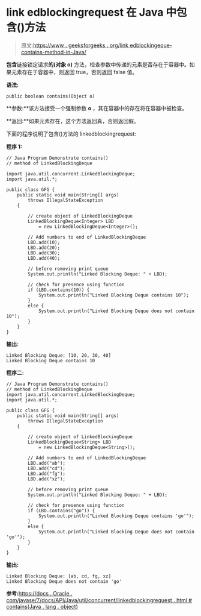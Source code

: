 # link edblockingrequest 在 Java 中包含()方法

> 原文:[https://www . geeksforgeeks . org/link edblockingeque-contains-method-in-Java/](https://www.geeksforgeeks.org/linkedblockingdeque-contains-method-in-java/)

**包含**链接锁定请求**的(对象 o)** 方法，检查参数中传递的元素是否存在于容器中。如果元素存在于容器中，则返回 true，否则返回 false 值。

**语法:**

```
public boolean contains(Object o)
```

**参数:**该方法接受一个强制参数 **o** ，其在容器中的存在将在容器中被检查。

**返回:**如果元素存在，这个方法返回真，否则返回假。

下面的程序说明了包含()方法的 linkedblockingrequest:

**程序 1:**

```
// Java Program Demonstrate contains()
// method of LinkedBlockingDeque

import java.util.concurrent.LinkedBlockingDeque;
import java.util.*;

public class GFG {
    public static void main(String[] args)
        throws IllegalStateException
    {

        // create object of LinkedBlockingDeque
        LinkedBlockingDeque<Integer> LBD
            = new LinkedBlockingDeque<Integer>();

        // Add numbers to end of LinkedBlockingDeque
        LBD.add(10);
        LBD.add(20);
        LBD.add(30);
        LBD.add(40);

        // before removing print queue
        System.out.println("Linked Blocking Deque: " + LBD);

        // check for presence using function
        if (LBD.contains(10)) {
            System.out.println("Linked Blocking Deque contains 10");
        }
        else {
            System.out.println("Linked Blocking Deque does not contain 10");
        }
    }
}
```

**输出:**

```
Linked Blocking Deque: [10, 20, 30, 40]
Linked Blocking Deque contains 10

```

**程序二:**

```
// Java Program Demonstrate contains()
// method of LinkedBlockingDeque
import java.util.concurrent.LinkedBlockingDeque;
import java.util.*;

public class GFG {
    public static void main(String[] args)
        throws IllegalStateException
    {

        // create object of LinkedBlockingDeque
        LinkedBlockingDeque<String> LBD
            = new LinkedBlockingDeque<String>();

        // Add numbers to end of LinkedBlockingDeque
        LBD.add("ab");
        LBD.add("cd");
        LBD.add("fg");
        LBD.add("xz");

        // before removing print queue
        System.out.println("Linked Blocking Deque: " + LBD);

        // check for presence using function
        if (LBD.contains("go")) {
            System.out.println("Linked Blocking Deque contains 'go'");
        }
        else {
            System.out.println("Linked Blocking Deque does not contain 'go'");
        }
    }
}
```

**输出:**

```
Linked Blocking Deque: [ab, cd, fg, xz]
Linked Blocking Deque does not contain 'go'

```

**参考:**[https://docs . Oracle . com/javase/7/docs/API/Java/util/concurrent/linkedblockingrequest . html # contains(Java . lang . object)](https://docs.oracle.com/javase/7/docs/api/java/util/concurrent/LinkedBlockingDeque.html#contains(java.lang.Object))